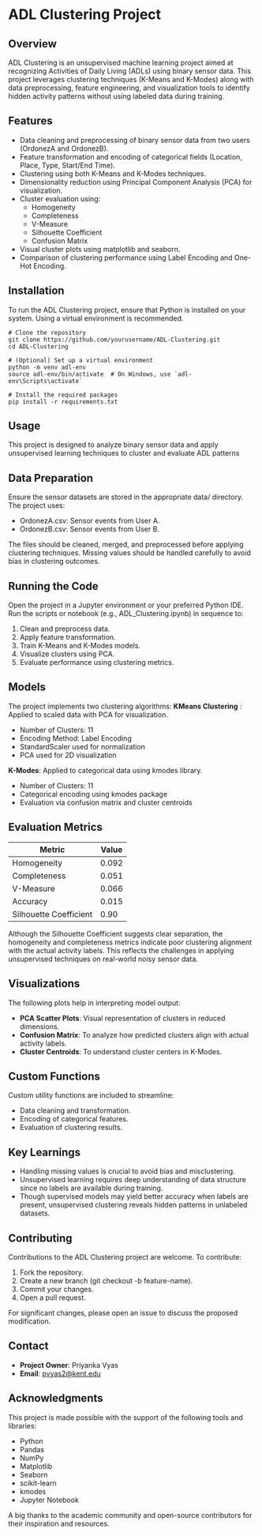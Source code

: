 # ADL Clustering Project

## Overview
ADL Clustering is an unsupervised machine learning project aimed at recognizing Activities of Daily Living (ADLs) using binary sensor data. This project leverages clustering techniques (K-Means and K-Modes) along with data preprocessing, feature engineering, and visualization tools to identify hidden activity patterns without using labeled data during training.

## Features
- Data cleaning and preprocessing of binary sensor data from two users (OrdonezA and OrdonezB).
- Feature transformation and encoding of categorical fields (Location, Place, Type, Start/End Time).
- Clustering using both K-Means and K-Modes techniques.
- Dimensionality reduction using Principal Component Analysis (PCA) for visualization.
- Cluster evaluation using:
  - Homogeneity
  - Completeness
  - V-Measure
  - Silhouette Coefficient
  - Confusion Matrix
- Visual cluster plots using matplotlib and seaborn.
- Comparison of clustering performance using Label Encoding and One-Hot Encoding.

## Installation
To run the ADL Clustering project, ensure that Python is installed on your system. Using a virtual environment is recommended.
````
# Clone the repository
git clone https://github.com/yourusername/ADL-Clustering.git
cd ADL-Clustering

# (Optional) Set up a virtual environment
python -m venv adl-env
source adl-env/bin/activate  # On Windows, use `adl-env\Scripts\activate`

# Install the required packages
pip install -r requirements.txt
````

## Usage
This project is designed to analyze binary sensor data and apply unsupervised learning techniques to cluster and evaluate ADL patterns

## Data Preparation
Ensure the sensor datasets are stored in the appropriate data/ directory. The project uses:
- OrdonezA.csv: Sensor events from User A.
- OrdonezB.csv: Sensor events from User B.

The files should be cleaned, merged, and preprocessed before applying clustering techniques. Missing values should be handled carefully to avoid bias in clustering outcomes.

## Running the Code
Open the project in a Jupyter environment or your preferred Python IDE. Run the scripts or notebook (e.g., ADL_Clustering.ipynb) in sequence to:
1. Clean and preprocess data.
2. Apply feature transformation.
3. Train K-Means and K-Modes models.
4. Visualize clusters using PCA.
5. Evaluate performance using clustering metrics.

## Models
The project implements two clustering algorithms:
**KMeans Clustering** : Applied to scaled data with PCA for visualization.
- Number of Clusters: 11
- Encoding Method: Label Encoding
- StandardScaler used for normalization
- PCA used for 2D visualization

**K-Modes**: Applied to categorical data using kmodes library.
- Number of Clusters: 11
- Categorical encoding using kmodes package
- Evaluation via confusion matrix and cluster centroids

## Evaluation Metrics
| Metric                | Value  |
|-----------------------|--------|
| Homogeneity           | 0.092  |
| Completeness          | 0.051  |
| V-Measure             | 0.066  |
| Accuracy              | 0.015  |
| Silhouette Coefficient| 0.90   |

Although the Silhouette Coefficient suggests clear separation, the homogeneity and completeness metrics indicate poor clustering alignment with the actual activity labels. This reflects the challenges in applying unsupervised techniques on real-world noisy sensor data.

## Visualizations
The following plots help in interpreting model output:
- **PCA Scatter Plots**: Visual representation of clusters in reduced dimensions.
- **Confusion Matrix**: To analyze how predicted clusters align with actual activity labels.
- **Cluster Centroids**: To understand cluster centers in K-Modes.

## Custom Functions
Custom utility functions are included to streamline:
- Data cleaning and transformation.
- Encoding of categorical features.
- Evaluation of clustering results.
 
## Key Learnings
- Handling missing values is crucial to avoid bias and misclustering.
- Unsupervised learning requires deep understanding of data structure since no labels are available during training.
- Though supervised models may yield better accuracy when labels are present, unsupervised clustering reveals hidden patterns in unlabeled datasets.

## Contributing
Contributions to the ADL Clustering project are welcome. To contribute:
1. Fork the repository.
2. Create a new branch (git checkout -b feature-name).
3. Commit your changes.
4. Open a pull request.

For significant changes, please open an issue to discuss the proposed modification.

## Contact
- **Project Owner**: Priyanka Vyas
- **Email**: pvyas2@kent.edu

## Acknowledgments
This project is made possible with the support of the following tools and libraries:
- Python
- Pandas
- NumPy
- Matplotlib
- Seaborn
- scikit-learn
- kmodes
- Jupyter Notebook

A big thanks to the academic community and open-source contributors for their inspiration and resources.
